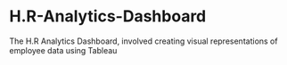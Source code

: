 # H.R-Analytics-Dashboard
The H.R Analytics Dashboard, involved creating visual representations of employee data using Tableau
